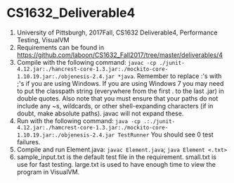 # CS1632_Deliverable4
1. University of Pittsburgh, 2017Fall, CS1632 Deliverable4, Performance Testing, VisualVM  
2. Requirements can be found in https://github.com/laboon/CS1632_Fall2017/tree/master/deliverables/4
3. Compile with the following command: `javac -cp ./junit-4.12.jar:./hancrest-core-1.3.jar:./mockito-core-1.10.19.jar:./objenesis-2.4.jar *java`. Remember to replace :'s with ;'s if you are using Windows. If you are using Windows 7 you may need to put the classpath string (everywhere from the first . to the last .jar) in double quotes. Also note that you must ensure that your paths do not include any ~s, wildcards, or other shell-expanding characters (if in doubt, make absolute paths). javac will not expand these.  
4. Run with the following command: `java -cp .:./junit-4.12.jar:./hamcrest-core-1.3.jar:./mockito-core-1.10.19.jar:./objenesis-2.4.jar TestRunner` You should see 0 test failures. 
5. Compile and run Element.java: `javac Element.java`; `java Element <.txt>`
6. sample_input.txt is the default test file in the requirement. small.txt is use for fast testing. large.txt is used to have enough time to view the program in VisualVM.
